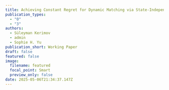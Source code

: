 ```yaml
---
title: Achieving Constant Regret for Dynamic Matching via State-Independent Policies
publication_types:
  - "0"
  - "3"
authors:
  - Süleyman Kerimov
  - admin
  - Sophie H. Yu
publication_short: Working Paper
draft: false
featured: false
image:
  filename: featured
  focal_point: Smart
  preview_only: false
date: 2025-05-06T21:34:37.147Z
---
```

